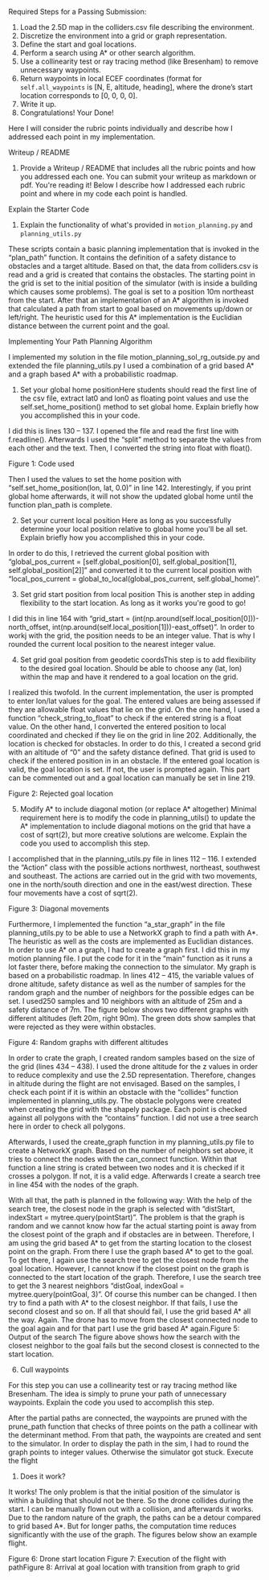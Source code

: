 Required Steps for a Passing Submission:
1. Load the 2.5D map in the colliders.csv file describing the environment.
2. Discretize the environment into a grid or graph representation.
3. Define the start and goal locations.
4. Perform a search using A* or other search algorithm.
5. Use a collinearity test or ray tracing method (like Bresenham) to remove unnecessary waypoints.
6. Return waypoints in local ECEF coordinates (format for `self.all_waypoints` is [N, E, altitude,
heading], where the drone’s start location corresponds to [0, 0, 0, 0].
7. Write it up.
8. Congratulations! Your Done!

Here I will consider the rubric points individually and describe how I addressed each point in my
implementation.

Writeup / README
1. Provide a Writeup / README that includes all the rubric points and how you addressed each one.
You can submit your writeup as markdown or pdf.
You're reading it! Below I describe how I addressed each rubric point and where in my code each
point is handled.

Explain the Starter Code
1. Explain the functionality of what's provided in `motion_planning.py` and `planning_utils.py`

These scripts contain a basic planning implementation that is invoked in the “plan_path” function. It
contains the definition of a safety distance to obstacles and a target altitude. Based on that, the data
from colliders.csv is read and a grid is created that contains the obstacles. The starting point in the
grid is set to the initial position of the simulator (with is inside a building which causes some
problems). The goal is set to a position 10m northeast from the start.
After that an implementation of an A* algorithm is invoked that calculated a path from start to goal
based on movements up/down or left/right. The heuristic used for this A* implementation is the
Euclidian distance between the current point and the goal.

Implementing Your Path Planning Algorithm

I implemented my solution in the file motion_planning_sol_rg_outside.py and extended the file
planning_utils.py I used a combination of a grid based A* and a graph based A* with a probabilistic
roadmap.

1. Set your global home positionHere students should read the first line of the csv file, extract lat0 and lon0 as floating point values and use the self.set_home_position() method to set global home. Explain briefly how you accomplished this in your code.

I did this is lines 130 – 137. I opened the file and read the first line with f.readline(). Afterwards I used
the “split” method to separate the values from each other and the text. Then, I converted the string
into float with float().

Figure 1: Code used

Then I used the values to set the home position with “self.set_home_position(lon, lat, 0.0)” in line
142. Interestingly, if you print global home afterwards, it will not show the updated global home until
the function plan_path is complete.

2. Set your current local position
Here as long as you successfully determine your local position relative to global home you'll be all set.
Explain briefly how you accomplished this in your code.

In order to do this, I retrieved the current global position with “global_pos_current =
[self.global_position[0], self.global_position[1], self.global_position[2]]” and converted it to the
current local position with “local_pos_current = global_to_local(global_pos_current,
self.global_home)”.

3. Set grid start position from local position
This is another step in adding flexibility to the start location. As long as it works you're good to go!

I did this in line 164 with “grid_start = (int(np.around(self.local_position[0]))-north_offset,
int(np.around(self.local_position[1]))-east_offset)”. In order to workj with the grid, the position
needs to be an integer value. That is why I rounded the current local position to the nearest integer
value.

4. Set grid goal position from geodetic coordsThis step is to add flexibility to the desired goal location. Should be able to choose any (lat, lon) within
the map and have it rendered to a goal location on the grid.

I realized this twofold. In the current implementation, the user is prompted to enter lon/lat values
for the goal. The entered values are being assessed if they are allowable float values that lie on the
grid. On the one hand, I used a function “check_string_to_float” to check if the entered string is a
float value. On the other hand, I converted the entered position to local coordinated and checked if
they lie on the grid in line 202. Additionally, the location is checked for obstacles. In order to do this, I
created a second grid with an altitude of “0” and the safety distance defined. That grid is used to
check if the entered position in in an obstacle. If the entered goal location is valid, the goal location is
set. If not, the user is prompted again. This part can be commented out and a goal location can
manually be set in line 219.

Figure 2: Rejected goal location

5. Modify A* to include diagonal motion (or replace A* altogether)
Minimal requirement here is to modify the code in planning_utils() to update the A* implementation
to include diagonal motions on the grid that have a cost of sqrt(2), but more creative solutions are
welcome. Explain the code you used to accomplish this step.

I accomplished that in the planning_utils.py file in lines 112 – 116. I extended the “Action” class with
the possible actions northwest, northeast, southwest and southeast. The actions are carried out in
the grid with two movements, one in the north/south direction and one in the east/west direction.
These four movements have a cost of sqrt(2).

Figure 3: Diagonal movements

Furthermore, I implemented the function “a_star_graph” in the file planning_utils.py to be able to
use a NetworkX graph to find a path with A*. The heuristic as well as the costs are implemented as
Euclidian distances. In order to use A* on a graph, I had to create a graph first.
I did this in my motion planning file. I put the code for it in the “main” function as it runs a lot faster
there, before making the connection to the simulator. My graph is based on a probabilistic roadmap.
In lines 412 – 415, the variable values of drone altitude, safety distance as well as the number of
samples for the random graph and the number of neighbors for the possible edges can be set. I used250 samples and 10 neighbors with an altitude of 25m and a safety distance of 7m. The figure below
shows two different graphs with different altitudes (left 20m, right 90m). The green dots show
samples that were rejected as they were within obstacles.

Figure 4: Random graphs with different altitudes

In order to crate the graph, I created random samples based on the size of the grid (lines 434 – 438). I
used the drone altitude for the z values in order to reduce complexity and use the 2.5D
representation. Therefore, changes in altitude during the flight are not envisaged.
Based on the samples, I check each point if it is within an obstacle with the “collides” function
implemented in planning_utils.py. The obstacle polygons were created when creating the grid with
the shapely package. Each point is checked against all polygons with the “contains” function. I did not
use a tree search here in order to check all polygons.

Afterwards, I used the create_graph function in my planning_utils.py file to create a NetworkX graph.
Based on the number of neighbors set above, it tries to connect the nodes with the can_connect
function. Within that function a line string is crated between two nodes and it is checked if it crosses
a polygon. If not, it is a valid edge. Afterwards I create a search tree in line 454 with the nodes of the
graph.

With all that, the path is planned in the following way: With the help of the search tree, the closest
node in the graph is selected with “distStart, indexStart = mytree.query(pointStart)”. The problem is
that the graph is random and we cannot know how far the actual starting point is away from the
closest point of the graph and if obstacles are in between. Therefore, I am using the grid based A* to
get from the starting location to the closest point on the graph. From there I use the graph based A*
to get to the goal. To get there, I again use the search tree to get the closest node from the goal
location. However, I cannot know if the closest point on the graph is connected to the start location
of the graph. Therefore, I use the search tree to get the 3 nearest neighbors “distGoal, indexGoal =
mytree.query(pointGoal, 3)”. Of course this number can be changed. I then try to find a path with A*
to the closest neighbor. If that fails, I use the second closest and so on. If all that should fail, I use the
grid based A* all the way. Again. The drone has to move from the closest connected node to the goal
again and for that part I use the grid based A* again.Figure 5: Output of the search
The figure above shows how the search with the closest neighbor to the goal fails but the second
closest is connected to the start location.

6. Cull waypoints

For this step you can use a collinearity test or ray tracing method like Bresenham. The idea is simply
to prune your path of unnecessary waypoints. Explain the code you used to accomplish this step.

After the partial paths are connected, the waypoints are pruned with the prune_path function that
checks of three points on the path a collinear with the determinant method. From that path, the
waypoints are created and sent to the simulator. In order to display the path in the sim, I had to
round the graph points to integer values. Otherwise the simulator got stuck.
Execute the flight

1. Does it work?

It works! The only problem is that the initial position of the simulator is within a building that should
not be there. So the drone collides during the start. I can be manually flown out with a collision, and
afterwards it works. Due to the random nature of the graph, the paths can be a detour compared to
grid based A*. But for longer paths, the computation time reduces significantly with the use of the
graph. The figures below show an example flight.

Figure 6: Drone start location
Figure 7: Execution of the flight with pathFigure 8: Arrival at goal location with transition from graph to grid
